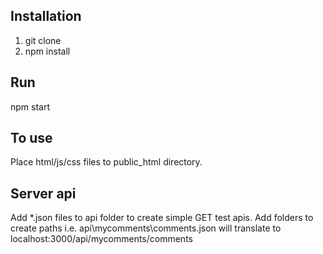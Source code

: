 ## Installation
1. git clone 
2. npm install

## Run

npm start

## To use

Place html/js/css files to public_html directory.

## Server api

Add *.json files to api folder to create simple GET test apis.
Add folders to create paths i.e. api\mycomments\comments.json will translate to localhost:3000/api/mycomments/comments 


